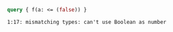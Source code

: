 ```graphql
query { f(a: <= (false)) }
```

```
1:17: mismatching types: can't use Boolean as number
```